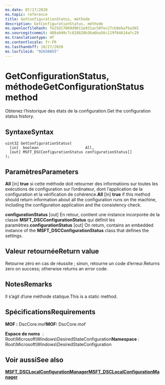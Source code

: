 ```yaml
---
ms.date: 07/17/2020
ms.topic: reference
title: GetConfigurationStatus, méthode
description: GetConfigurationStatus, méthode
ms.openlocfilehash: fe25d17069d9011e931ac50fec27cb9ebafba365
ms.sourcegitcommit: 488a940c7c828820b36a6ba56c119f64614afc29
ms.translationtype: HT
ms.contentlocale: fr-FR
ms.lasthandoff: 10/27/2020
ms.locfileid: "92650855"
---
```

# <a name="getconfigurationstatus-method"></a><span data-ttu-id="7bc73-103">GetConfigurationStatus, méthode</span><span class="sxs-lookup"><span data-stu-id="7bc73-103">GetConfigurationStatus method</span></span>

<span data-ttu-id="7bc73-104">Obtenez l’historique des états de la configuration.</span><span class="sxs-lookup"><span data-stu-id="7bc73-104">Get the configuration status history.</span></span>

## <a name="syntax"></a><span data-ttu-id="7bc73-105">Syntaxe</span><span class="sxs-lookup"><span data-stu-id="7bc73-105">Syntax</span></span>

```mof
uint32 GetConfigurationStatus(
  [in]  boolean                     All,
  [out] MSFT_DSCConfigurationStatus configurationStatus[]
);
```

## <a name="parameters"></a><span data-ttu-id="7bc73-106">Paramètres</span><span class="sxs-lookup"><span data-stu-id="7bc73-106">Parameters</span></span>

<span data-ttu-id="7bc73-107">**All** \[in\] **true** si cette méthode doit retourner des informations sur toutes les exécutions de configuration sur l’ordinateur, dont l’application de la configuration et la vérification de cohérence.</span><span class="sxs-lookup"><span data-stu-id="7bc73-107">**All** \[in\] **true** if this method should return information about all the configuration runs on the machine, including the configuration application and the consistency check.</span></span>

<span data-ttu-id="7bc73-108">**configurationStatus** \[out\] En retour, contient une instance incorporée de la classe **MSFT_DSCConfigurationStatus** qui définit les paramètres.</span><span class="sxs-lookup"><span data-stu-id="7bc73-108">**configurationStatus** \[out\] On return, contains an embedded instance of the **MSFT_DSCConfigurationStatus** class that defines the settings.</span></span>

## <a name="return-value"></a><span data-ttu-id="7bc73-109">Valeur retournée</span><span class="sxs-lookup"><span data-stu-id="7bc73-109">Return value</span></span>

<span data-ttu-id="7bc73-110">Retourne zéro en cas de réussite ; sinon, retourne un code d’erreur.</span><span class="sxs-lookup"><span data-stu-id="7bc73-110">Returns zero on success; otherwise returns an error code.</span></span>

## <a name="remarks"></a><span data-ttu-id="7bc73-111">Notes</span><span class="sxs-lookup"><span data-stu-id="7bc73-111">Remarks</span></span>

<span data-ttu-id="7bc73-112">Il s’agit d’une méthode statique.</span><span class="sxs-lookup"><span data-stu-id="7bc73-112">This is a static method.</span></span>

## <a name="requirements"></a><span data-ttu-id="7bc73-113">Spécifications</span><span class="sxs-lookup"><span data-stu-id="7bc73-113">Requirements</span></span>

<span data-ttu-id="7bc73-114">**MOF :** DscCore.mof</span><span class="sxs-lookup"><span data-stu-id="7bc73-114">**MOF:** DscCore.mof</span></span>

<span data-ttu-id="7bc73-115">**Espace de noms**  : Root\Microsoft\Windows\DesiredStateConfiguration</span><span class="sxs-lookup"><span data-stu-id="7bc73-115">**Namespace** : Root\Microsoft\Windows\DesiredStateConfiguration</span></span>

## <a name="see-also"></a><span data-ttu-id="7bc73-116">Voir aussi</span><span class="sxs-lookup"><span data-stu-id="7bc73-116">See also</span></span>

[<span data-ttu-id="7bc73-117">**MSFT_DSCLocalConfigurationManager**</span><span class="sxs-lookup"><span data-stu-id="7bc73-117">**MSFT_DSCLocalConfigurationManager**</span></span>](msft-dsclocalconfigurationmanager.md)
